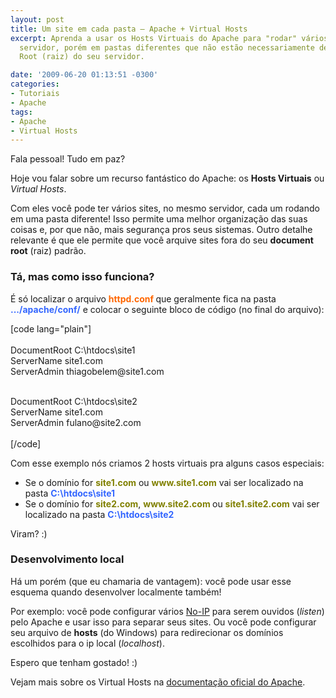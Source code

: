 ```yaml
---
layout: post
title: Um site em cada pasta – Apache + Virtual Hosts
excerpt: Aprenda a usar os Hosts Virtuais do Apache para "rodar" vários sites no mesmo
  servidor, porém em pastas diferentes que não estão necessariamente dentro da Document
  Root (raiz) do seu servidor.

date: '2009-06-20 01:13:51 -0300'
categories:
- Tutoriais
- Apache
tags:
- Apache
- Virtual Hosts
---
```

<p>Fala pessoal! Tudo em paz?</p>
<p>Hoje vou falar sobre um recurso fantástico do Apache: os <strong>Hosts Virtuais</strong> ou <em>Virtual Hosts</em>.</p>
<p>Com eles você pode ter vários sites, no mesmo servidor, cada um rodando em uma pasta diferente! Isso permite uma melhor organização das suas coisas e, por que não, mais segurança pros seus sistemas. Outro detalhe relevante é que ele permite que você arquive sites fora do seu <strong>document root</strong> (raiz) padrão.</p>
<h3>Tá, mas como isso funciona?</h3>
<p>É só localizar o arquivo <span style="color: #ff6600;"><strong>httpd.conf </strong></span>que geralmente fica na pasta <span style="color: #3366ff;"><strong>.../apache/conf/</strong></span> e colocar o seguinte bloco de código (no final do arquivo):</p>
<p>[code lang="plain"]<br />
<VirtualHost site1.com www.site.com><br />
	DocumentRoot C:\htdocs\site1<br />
	ServerName site1.com<br />
	ServerAdmin thiagobelem@site1.com<br />
</VirtualHost></p>
<p><VirtualHost site2.com www.site2.com site1.site2.com><br />
	DocumentRoot C:\htdocs\site2<br />
	ServerName site1.com<br />
	ServerAdmin fulano@site2.com<br />
</VirtualHost><br />
[/code]</p>
<p>Com esse exemplo nós criamos 2 hosts virtuais pra alguns casos especiais:</p>
<ul>
<li>Se o domínio for <span style="color: #808000;"><strong>site1.com</strong></span> ou <span style="color: #808000;"><strong>www.site1.com</strong></span> vai ser localizado na pasta <strong><span style="color: #3366ff;">C:\htdocs\site1</span></strong></li>
<li><strong></strong>Se o domínio for <span style="color: #808000;"><strong>site2.com</strong></span>, <span style="color: #808000;"><strong>www.site2.com </strong></span>ou <span style="color: #808000;"><strong>site1.site2.com</strong></span> vai ser localizado na pasta <strong><span style="color: #3366ff;">C:\htdocs\site2</span></strong></li>
</ul>
<p>Viram? :)</p>
<h3>Desenvolvimento local</h3>
<p>Há um porém (que eu chamaria de vantagem): você pode usar esse esquema quando desenvolver localmente também!</p>
<p>Por exemplo: você pode configurar vários <a href="http://www.no-ip.com/" target="_blank">No-IP</a> para serem ouvidos (<em>listen</em>) pelo Apache e usar isso para separar seus sites. Ou você pode configurar seu arquivo de <strong>hosts</strong> (do Windows) para redirecionar os domínios escolhidos para o ip local (<em>localhost</em>).</p>
<p>Espero que tenham gostado! :)</p>
<p>Vejam mais sobre os Virtual Hosts na <a href="http://httpd.apache.org/docs/2.0/mod/core.html#virtualhost" target="_blank">documentação oficial do Apache</a>.</p>
